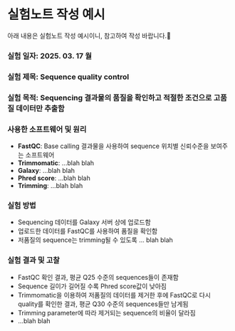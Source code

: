 # 실험노트 작성 예시
아래 내용은 실험노트 작성 예시이니, 참고하여 작성 바랍니다.🫡

### 실험 일자: 2025. 03. 17 월
### 실험 제목: Sequence quality control
### 실험 목적: Sequencing 결과물의 품질을 확인하고 적절한 조건으로 고품질 데이터만 추출함
### 사용한 소프트웨어 및 원리
 * **FastQC**: Base calling 결과물을 사용하여 sequence 위치별 신뢰수준을 보여주는 소프트웨어
 * **Trimmomatic**: ...blah blah
 * **Galaxy**: ...blah blah
 * **Phred score**: ...blah blah
 * **Trimming**: ...blah blah
### 실험 방법
 * Sequencing 데이터를 Galaxy 서버 상에 업로드함
 * 업로드한 데이터를 FastQC를 사용하여 품질을 확인함
 * 저품질의 sequence는 trimming될 수 있도록 ... blah blah

### 실험 결과 및 고찰
 * FastQC 확인 결과, 평균 Q25 수준의 sequences들이 존재함
 * Sequence 길이가 길어질 수록 Phred score값이 낮아짐
 * Trimmomatic을 이용하여 저품질의 데이터를 제거한 후에 FastQC로 다시 quality를 확인한 결과, 평균 Q30 수준의 sequences들만 남게됨
 * Trimming parameter에 따라 제거되는 sequence의 비율이 달라짐
 * ...blah blah
